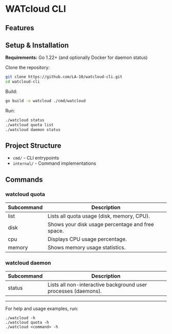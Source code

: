 

# WATcloud CLI


## Features


## Setup & Installation

**Requirements:** Go 1.22+ (and optionally Docker for daemon status)

Clone the repository:
```sh
git clone https://github.com/LA-10/watcloud-cli.git
cd watcloud-cli
```

Build:
```sh
go build -o watcloud ./cmd/watcloud
```

Run:
```sh
./watcloud status
./watcloud quota list
./watcloud daemon status
```

## Project Structure

- `cmd/` - CLI entrypoints
- `internal/` - Command implementations

## Commands

### watcloud quota

| Subcommand | Description |
|------------|--------------------------------------------------|
| list       | Lists all quota usage (disk, memory, CPU).       |
| disk       | Shows your disk usage percentage and free space. |
| cpu        | Displays CPU usage percentage.                   |
| memory     | Shows memory usage statistics.                   |

### watcloud daemon

| Subcommand | Description                                      |
|------------|--------------------------------------------------|
| status     | Lists all non-interactive background user processes (daemons). |

---

For help and usage examples, run:
```
./watcloud -h
./watcloud quota -h
./watcloud <command> -h
```
